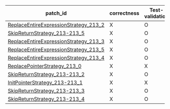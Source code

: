  | patch_id |correctness |Test-validation |NPEX-validation |
 |--- | --- | --- | --- | 
 | [ReplaceEntireExpressionStrategy_213_2](./patches/ReplaceEntireExpressionStrategy_213_2/patch.java#L219) | X | O | O | 
 | [SkipReturnStrategy_213-213_5](./patches/SkipReturnStrategy_213-213_5/patch.java#L219) | X | O | X | 
 | [ReplaceEntireExpressionStrategy_213_3](./patches/ReplaceEntireExpressionStrategy_213_3/patch.java#L219) | X | O | X | 
 | [ReplaceEntireExpressionStrategy_213_5](./patches/ReplaceEntireExpressionStrategy_213_5/patch.java#L219) | X | O | X | 
 | [ReplaceEntireExpressionStrategy_213_4](./patches/ReplaceEntireExpressionStrategy_213_4/patch.java#L219) | X | O | X | 
 | [ReplacePointerStrategy_213_0](./patches/ReplacePointerStrategy_213_0/patch.java#L219) | X | X | X | 
 | [SkipReturnStrategy_213-213_2](./patches/SkipReturnStrategy_213-213_2/patch.java#L219) | X | O | O | 
 | [InitPointerStrategy_213-213_1](./patches/InitPointerStrategy_213-213_1/patch.java#L219) | X | X | X | 
 | [SkipReturnStrategy_213-213_3](./patches/SkipReturnStrategy_213-213_3/patch.java#L219) | X | O | X | 
 | [SkipReturnStrategy_213-213_4](./patches/SkipReturnStrategy_213-213_4/patch.java#L219) | X | O | X | 
